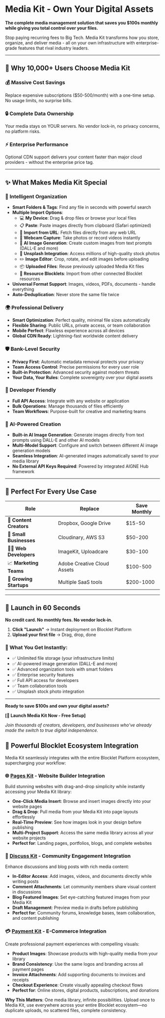 # Media Kit - Own Your Digital Assets

**The complete media management solution that saves you $100s monthly while giving you total control over your files.**

Stop paying recurring fees to Big Tech. Media Kit transforms how you store, organize, and deliver media - all on your own infrastructure with enterprise-grade features that rival industry leaders.

---

## 🚀 Why 10,000+ Users Choose Media Kit

### **💰 Massive Cost Savings**

Replace expensive subscriptions ($50-500/month) with a one-time setup. No usage limits, no surprise bills.

### **🔒 Complete Data Ownership**

Your media stays on YOUR servers. No vendor lock-in, no privacy concerns, no platform risks.

### **⚡ Enterprise Performance**

Optional CDN support delivers your content faster than major cloud providers - without the enterprise price tag.

---

## ✨ What Makes Media Kit Special

### 📁 **Intelligent Organization**

- **Smart Folders & Tags**: Find any file in seconds with powerful search
- **Multiple Import Options**:
  - 💻 **My Device**: Drag & drop files or browse your local files
  - 📋 **Paste**: Paste images directly from clipboard (Safari optimized)
  - 🔗 **Import from URL**: Fetch files directly from any web URL
  - 📸 **Webcam Capture**: Take photos or record videos instantly
  - 🎨 **AI Image Generation**: Create custom images from text prompts (DALL-E and more)
  - 🌅 **Unsplash Integration**: Access millions of high-quality stock photos
  - ✏️ **Image Editor**: Crop, rotate, and edit images before uploading
  - 📦 **Uploaded Files**: Reuse previously uploaded Media Kit files
  - 🔌 **Resource Blocklets**: Import from other connected Blocklet resources
- **Universal Format Support**: Images, videos, PDFs, documents - handle everything
- **Auto-Deduplication**: Never store the same file twice

### 🌍 **Professional Delivery**

- **Smart Optimization**: Perfect quality, minimal file sizes automatically
- **Flexible Sharing**: Public URLs, private access, or team collaboration
- **Mobile Perfect**: Flawless experience across all devices
- **Global CDN Ready**: Lightning-fast worldwide content delivery

### 🛡️ **Bank-Level Security**

- **Privacy First**: Automatic metadata removal protects your privacy
- **Team Access Control**: Precise permissions for every user role
- **Built-in Protection**: Advanced security against modern threats
- **Your Data, Your Rules**: Complete sovereignty over your digital assets

### 🔧 **Developer Friendly**

- **Full API Access**: Integrate with any website or application
- **Bulk Operations**: Manage thousands of files efficiently
- **Team Workflows**: Purpose-built for creative and marketing teams

### 🤖 **AI-Powered Creation**

- **Built-in AI Image Generation**: Generate images directly from text prompts using DALL-E and other AI models
- **Multi-Model Support**: Configure and switch between different AI image generation models
- **Seamless Integration**: AI-generated images automatically saved to your media library
- **No External API Keys Required**: Powered by integrated AIGNE Hub framework

---

## 🎯 Perfect For Every Use Case

| **Role**                | **Replace**                 | **Save Monthly** |
| ----------------------- | --------------------------- | ---------------- |
| 📸 **Content Creators** | Dropbox, Google Drive       | $15-50           |
| 🏢 **Small Businesses** | Cloudinary, AWS S3          | $50-200          |
| 👩‍💻 **Web Developers**   | ImageKit, Uploadcare        | $30-100          |
| 📈 **Marketing Teams**  | Adobe Creative Cloud Assets | $100-500         |
| 🚀 **Growing Startups** | Multiple SaaS tools         | $200-1000        |

---

## 🚀 Launch in 60 Seconds

**No credit card. No monthly fees. No vendor lock-in.**

1. **Click "Launch"** → Instant deployment on Blocklet Platform
2. **Upload your first file** → Drag, drop, done

### **🎉 What You Get Instantly:**

- ✅ Unlimited file storage (your infrastructure limits)
- ✅ AI-powered image generation (DALL-E and more)
- ✅ Advanced organization tools with smart folders
- ✅ Enterprise security features
- ✅ Full API access for developers
- ✅ Team collaboration tools
- ✅ Unsplash stock photo integration

---

**Ready to save $100s and own your digital assets?**

**[🚀 Launch Media Kit Now - Free Setup]**

_Join thousands of creators, developers, and businesses who've already made the switch to true digital independence._

## 🔗 Powerful Blocklet Ecosystem Integration

Media Kit seamlessly integrates with the entire Blocklet Platform ecosystem, supercharging your workflow:

### 🌐 [Pages Kit](https://store.blocklet.dev/blocklets/z8iZiDFg3vkkrPwsiba1TLXy3H9XHzFERsP8o) - Website Builder Integration

Build stunning websites with drag-and-drop simplicity while instantly accessing your Media Kit library:

- **One-Click Media Insert**: Browse and insert images directly into your website pages
- **Drag & Drop**: Pull media from your Media Kit into page layouts effortlessly
- **Real-Time Preview**: See how images look in your design before publishing
- **Multi-Project Support**: Access the same media library across all your website projects
- **Perfect for**: Landing pages, portfolios, blogs, and complete websites

### 💬 [Discuss Kit](https://store.blocklet.dev/blocklets/z8ia1WEiBZ7hxURf6LwH21Wpg99vophFwSJdu) - Community Engagement Integration

Enhance discussions and blog posts with rich media content:

- **In-Editor Access**: Add images, videos, and documents directly while writing posts
- **Comment Attachments**: Let community members share visual content in discussions
- **Blog Featured Images**: Set eye-catching featured images from your Media Kit
- **Draft Management**: Preview media in drafts before publishing
- **Perfect for**: Community forums, knowledge bases, team collaboration, and content publishing

### 💳 [Payment Kit](https://store.blocklet.dev/blocklets/z2qaCNvKMv5GjouKdcDWexv6WqtHbpNPQDnAk) - E-Commerce Integration

Create professional payment experiences with compelling visuals:

- **Product Images**: Showcase products with high-quality media from your library
- **Brand Consistency**: Use the same logos and branding across all payment pages
- **Invoice Attachments**: Add supporting documents to invoices and receipts
- **Checkout Experience**: Create visually appealing checkout flows
- **Perfect for**: Online stores, digital products, subscriptions, and donations

**Why This Matters**: One media library, infinite possibilities. Upload once to Media Kit, use everywhere across your entire Blocklet ecosystem—no duplicate uploads, no scattered files, complete consistency.
